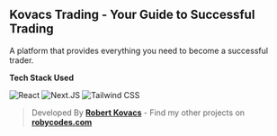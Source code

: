 ## Kovacs Trading - Your Guide to Successful Trading

A platform that provides everything you need to become a successful trader.

**Tech Stack Used**

![React](https://img.shields.io/badge/React-000000?logo=react)
![Next.JS](https://img.shields.io/badge/Next.JS-000000?logo=nextdotjs)
![Tailwind CSS](https://img.shields.io/badge/Tailwind_CSS-000000?logo=tailwindcss)

> Developed By **[Robert Kovacs](https://robycodes.com)** - Find my other projects on **[robycodes.com](https://robycodes.com)**
